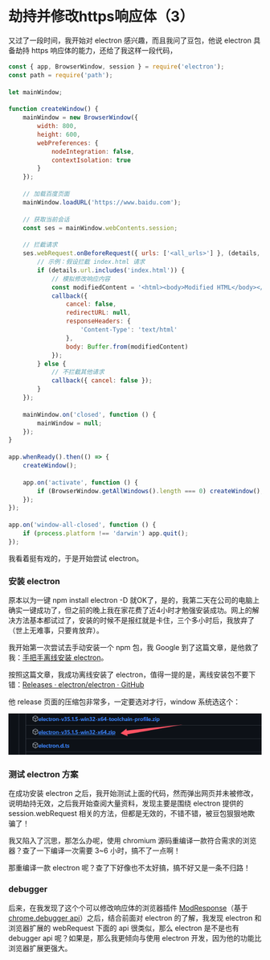 # 劫持并修改https响应体（3）

又过了一段时间，我开始对 electron 感兴趣，而且我问了豆包，他说 electron 具备劫持 https 响应体的能力，还给了我这样一段代码，

```js
const { app, BrowserWindow, session } = require('electron');
const path = require('path');

let mainWindow;

function createWindow() {
    mainWindow = new BrowserWindow({
        width: 800,
        height: 600,
        webPreferences: {
            nodeIntegration: false,
            contextIsolation: true
        }
    });

    // 加载百度页面
    mainWindow.loadURL('https://www.baidu.com');

    // 获取当前会话
    const ses = mainWindow.webContents.session;

    // 拦截请求
    ses.webRequest.onBeforeRequest({ urls: ['<all_urls>'] }, (details, callback) => {
        // 示例：假设拦截 index.html 请求
        if (details.url.includes('index.html')) {
            // 模拟修改响应内容
            const modifiedContent = '<html><body>Modified HTML</body></html>';
            callback({
                cancel: false,
                redirectURL: null,
                responseHeaders: {
                    'Content-Type': 'text/html'
                },
                body: Buffer.from(modifiedContent)
            });
        } else {
            // 不拦截其他请求
            callback({ cancel: false });
        }
    });

    mainWindow.on('closed', function () {
        mainWindow = null;
    });
}

app.whenReady().then(() => {
    createWindow();

    app.on('activate', function () {
        if (BrowserWindow.getAllWindows().length === 0) createWindow();
    });
});

app.on('window-all-closed', function () {
    if (process.platform !== 'darwin') app.quit();
});
```

我看着挺有戏的，于是开始尝试 electron。

### 安装 electron

原本以为一键 npm install electron -D 就OK了，是的，我第二天在公司的电脑上确实一键成功了，但之前的晚上我在家花费了近4小时才勉强安装成功。网上的解决方法基本都试过了，安装的时候不是报红就是卡住，三个多小时后，我放弃了（世上无难事，只要肯放弃）。

我开始第一次尝试去手动安装一个 npm 包，我 Google 到了这篇文章，是他救了我：[手把手离线安装 electron](https://juejin.cn/post/7003249707216535565)。

按照这篇文章，我成功离线安装了 electron，值得一提的是，离线安装包不要下错：[Releases · electron/electron · GitHub](https://github.com/electron/electron/releases)

他 release 页面的压缩包非常多，一定要选对才行，window 系统选这个：

![1744783275956](image/劫持并修改https响应体(三)/1744783275956.png)

### 测试 electron 方案

在成功安装 electron 之后，我开始测试上面的代码，然而弹出网页并未被修改，说明劫持无效，之后我开始查阅大量资料，发现主要是围绕 electron 提供的 session.webRequest 相关的方法，但都是无效的，不错不错，被豆包狠狠地欺骗了！

我又陷入了沉思，那怎么办呢，使用 chromium 源码重编译一款符合需求的浏览器？查了一下编译一次需要 3~6 小时，搞不了一点啊！

那重编译一款 electron 呢？查了下好像也不太好搞，搞不好又是一条不归路！

### debugger

后来，在我发现了这个个可以修改响应体的浏览器插件 [ModResponse](https://chromewebstore.google.com/detail/modresponse-mock-and-repl/bbjcdpjihbfmkgikdkplcalfebgcjjpm?src=modheader-com)（基于[ chrome.debugger api](https://developer.chrome.com/docs/extensions/reference/debugger/)）之后，结合前面对 electron 的了解，我发现 electron 和浏览器扩展的 webRequest 下面的 api 很类似，那么 electron 是不是也有 debugger api 呢？如果是，那么我更倾向与使用 electron 开发，因为他的功能比浏览器扩展更强大。
